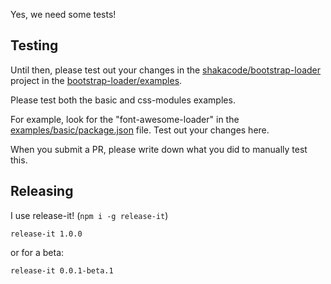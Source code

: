 Yes, we need some tests!

## Testing
Until then, please test out your changes in the [shakacode/bootstrap-loader](https://github.com/shakacode/bootstrap-loader) project in the [bootstrap-loader/examples](https://github.com/shakacode/bootstrap-loader/tree/master/examples).

Please test both the basic and css-modules examples.

For example, look for the "font-awesome-loader" in the
[examples/basic/package.json](https://github.com/shakacode/bootstrap-loader/blob/master/examples/basic/package.json) file. Test out
your changes here.


When you submit a PR, please write down what you did to manually test this.

## Releasing

I use release-it! (`npm i -g release-it`)

```
release-it 1.0.0
```

or for a beta:

```
release-it 0.0.1-beta.1
```

